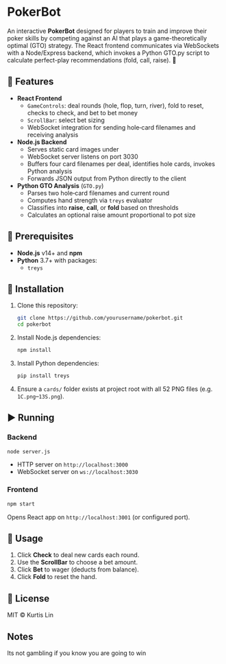 # PokerBot

An interactive **PokerBot** designed for players to train and improve their poker skills by competing against an AI that plays a game-theoretically optimal (GTO) strategy. The React frontend communicates via WebSockets with a Node/Express backend, which invokes a Python GTO.py script to calculate perfect-play recommendations (fold, call, raise). 🚀

## 🌟 Features
- **React Frontend**
  - `GameControls`: deal rounds (hole, flop, turn, river), fold to reset, checks to check, and bet to bet money
  - `ScrollBar`: select bet sizing
  - WebSocket integration for sending hole‑card filenames and receiving analysis
- **Node.js Backend**
  - Serves static card images under 
  - WebSocket server listens on port 3030 
  - Buffers four card filenames per deal, identifies hole cards, invokes Python analysis 
  - Forwards JSON output from Python directly to the client 
- **Python GTO Analysis** (`GTO.py`)
  - Parses two hole‑card filenames and current round 
  - Computes hand strength via `treys` evaluator 
  - Classifies into **raise**, **call**, or **fold** based on thresholds
  - Calculates an optional raise amount proportional to pot size

## 🔧 Prerequisites
- **Node.js** v14+ and **npm**
- **Python** 3.7+ with packages:
  - `treys`

## 🚀 Installation
1. Clone this repository:
   ```bash
   git clone https://github.com/yourusername/pokerbot.git
   cd pokerbot
   ```
2. Install Node.js dependencies:
   ```bash
   npm install
   ```
3. Install Python dependencies:
   ```bash
   pip install treys
   ```
4. Ensure a `cards/` folder exists at project root with all 52 PNG files (e.g. `1C.png`–`13S.png`).

## ▶️ Running
### Backend
```bash
node server.js
```
- HTTP server on `http://localhost:3000` 
- WebSocket server on `ws://localhost:3030` 

### Frontend
```bash
npm start
```
Opens React app on `http://localhost:3001` (or configured port). 

## 🎲 Usage
1. Click **Check** to deal new cards each round.
2. Use the **ScrollBar** to choose a bet amount.
3. Click **Bet** to wager (deducts from balance).
4. Click **Fold** to reset the hand.

## 📜 License
MIT © Kurtis Lin 

## Notes
Its not gambling if you know you are going to win
